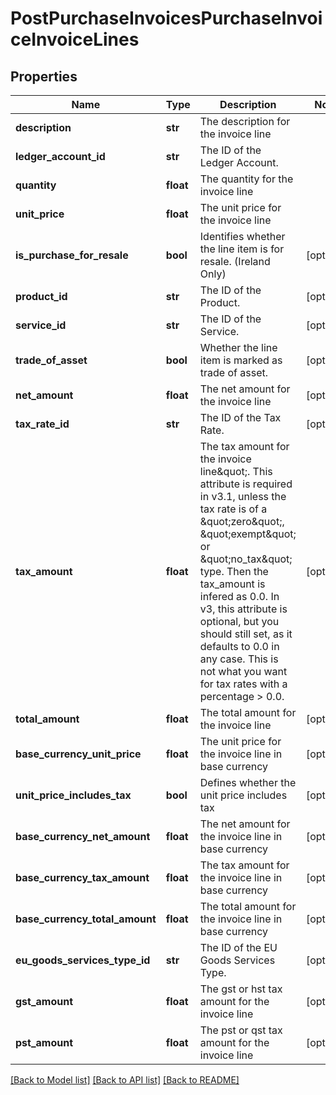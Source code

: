 # PostPurchaseInvoicesPurchaseInvoiceInvoiceLines

## Properties
Name | Type | Description | Notes
------------ | ------------- | ------------- | -------------
**description** | **str** | The description for the invoice line | 
**ledger_account_id** | **str** | The ID of the Ledger Account. | 
**quantity** | **float** | The quantity for the invoice line | 
**unit_price** | **float** | The unit price for the invoice line | 
**is_purchase_for_resale** | **bool** | Identifies whether the line item is for resale. (Ireland Only) | [optional] 
**product_id** | **str** | The ID of the Product. | [optional] 
**service_id** | **str** | The ID of the Service. | [optional] 
**trade_of_asset** | **bool** | Whether the line item is marked as trade of asset. | [optional] 
**net_amount** | **float** | The net amount for the invoice line | [optional] 
**tax_rate_id** | **str** | The ID of the Tax Rate. | [optional] 
**tax_amount** | **float** | The tax amount for the invoice line\&quot;. This attribute is required in v3.1, unless the tax rate is of a \&quot;zero\&quot;, \&quot;exempt\&quot; or \&quot;no_tax\&quot; type. Then the tax_amount is infered as 0.0. In v3, this attribute is optional, but you should still set, as it defaults to 0.0 in any case. This is not what you want for tax rates with a percentage &gt; 0.0. | [optional] 
**total_amount** | **float** | The total amount for the invoice line | [optional] 
**base_currency_unit_price** | **float** | The unit price for the invoice line in base currency | [optional] 
**unit_price_includes_tax** | **bool** | Defines whether the unit price includes tax | [optional] 
**base_currency_net_amount** | **float** | The net amount for the invoice line in base currency | [optional] 
**base_currency_tax_amount** | **float** | The tax amount for the invoice line in base currency | [optional] 
**base_currency_total_amount** | **float** | The total amount for the invoice line in base currency | [optional] 
**eu_goods_services_type_id** | **str** | The ID of the EU Goods Services Type. | [optional] 
**gst_amount** | **float** | The gst or hst tax amount for the invoice line | [optional] 
**pst_amount** | **float** | The pst or qst tax amount for the invoice line | [optional] 

[[Back to Model list]](../README.md#documentation-for-models) [[Back to API list]](../README.md#documentation-for-api-endpoints) [[Back to README]](../README.md)


